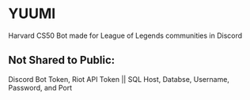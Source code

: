 # YUUMI
Harvard CS50 Bot made for League of Legends communities in Discord

## Not Shared to Public:
Discord Bot Token, Riot API Token ||
SQL Host, Databse, Username, Password, and Port
